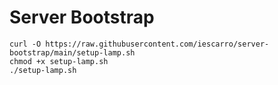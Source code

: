 # Server Bootstrap

```
curl -O https://raw.githubusercontent.com/iescarro/server-bootstrap/main/setup-lamp.sh
chmod +x setup-lamp.sh
./setup-lamp.sh
```

```

```
